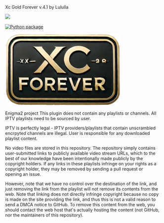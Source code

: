 Xc Gold Forever v.4.1 by Lululla

![](https://komarev.com/ghpvc/?username=Belfagor2005)


[![Python package](https://github.com/Belfagor2005/xc_plugin_forever/actions/workflows/pylint.yml/badge.svg)](https://github.com/Belfagor2005/xc_plugin_forever/actions/workflows/pylint.yml)


<img src="https://github.com/Belfagor2005/xc_plugin_forever/blob/main/usr/lib/enigma2/python/Plugins/Extensions/XCplugin/skin/pic/xcgold.png">

Enigma2 project
This plugin does not contain any playlists or channels. 
All IPTV playlists need to be sourced by user.

IPTV is perfectly legal - IPTV providers/playlists that contain unscrambled encrpyted channels are illegal. 
User is responsible for any downloaded playlist content. 

No video files are stored in this repository. The repository simply contains user-submitted links to publicly available video stream URLs, which to the best of our knowledge have been intentionally made publicly by the copyright holders. If any links in these playlists infringe on your rights as a copyright holder, they may be removed by sending a pull request or opening an issue.

However, note that we have no control over the destination of the link, and just removing the link from the playlist will not remove its contents from the web. Note that linking does not directly infringe copyright because no copy is made on the site providing the link, and thus this is not a valid reason to send a DMCA notice to GitHub. To remove this content from the web, you should contact the web host that's actually hosting the content (not GitHub, nor the maintainers of this repository).
